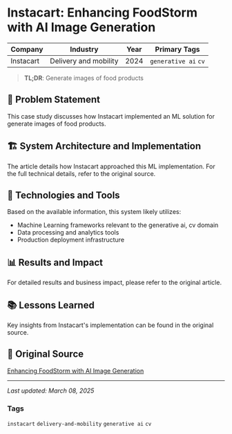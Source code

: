 # Instacart: Enhancing FoodStorm with AI Image Generation

| Company | Industry | Year | Primary Tags | 
|---------|----------|------|--------------|
| Instacart | Delivery and mobility | 2024 | `generative ai` `cv` |

> **TL;DR**: Generate images of food products

## 📝 Problem Statement

This case study discusses how Instacart implemented an ML solution for generate images of food products.

## 🏗️ System Architecture and Implementation

The article details how Instacart approached this ML implementation. For the full technical details, refer to the original source.

## 🔧 Technologies and Tools

Based on the available information, this system likely utilizes:

- Machine Learning frameworks relevant to the generative ai, cv domain
- Data processing and analytics tools
- Production deployment infrastructure

## 📊 Results and Impact

For detailed results and business impact, please refer to the original article.

## 📚 Lessons Learned

Key insights from Instacart's implementation can be found in the original source.

## 🔗 Original Source

[Enhancing FoodStorm with AI Image Generation](https://tech.instacart.com/enhancing-foodstorm-with-ai-image-generation-d76a74867fa4)

---

*Last updated: March 08, 2025*

### Tags

`instacart` `delivery-and-mobility` `generative ai` `cv`
